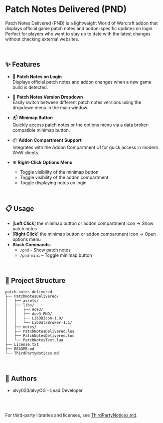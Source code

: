 # Patch Notes Delivered (PND)

Patch Notes Delivered (PND) is a lightweight World of Warcraft addon that displays official game patch notes and addon-specific updates on login. Perfect for players who want to stay up to date with the latest changes without checking external websites.

<br>

## ✨ Features

- 📌 **Patch Notes on Login**  
  Displays official patch notes and addon changes when a new game build is detected.

- 📝 **Patch Notes Version Dropdown**  
  Easily switch between different patch notes versions using the dropdown menu in the main window.

- 📬 **Minimap Button**  
  Quickly access patch notes or the options menu via a data broker-compatible minimap button.

- 📦 **Addon Compartment Support**  
  Integrates with the Addon Compartment UI for quick access in modern WoW clients.

- ⚙️ **Right-Click Options Menu**  
  - Toggle visibility of the minimap button  
  - Toggle visibility of the addon compartment
  - Toggle displaying notes on login

<br>

## 📋 Usage

- [**Left Click**] the minimap button or addon compartment icon -> Show patch notes  
- [**Right Click**] the minimap button or addon compartment icon -> Open options menu  
- **Slash Commands**:
  - `/pnd` – Show patch notes  
  - `/pnd-mini` – Toggle minimap button  

<br>

## 📁 Project Structure
```
patch-notes-delivered
├── PatchNotesDelivered/
│   ├── assets/
│   ├── libs/
│   │   ├── Ace3/
│   │   ├── Ace3-PND/
│   │   ├── LibDBIcon-1.0/
│   │   └── LibDataBroker-1.1/
│   ├── notes/
│   ├── PatchNotesDelivered.lua
│   ├── PatchNotesDelivered.toc
│   └── PatchNotesText.lua
├── License.txt
├── README.md
└── ThirdPartyNotices.md
```

<br>

## 🧑 Authors
- alvy023/alvyOG - Lead Developer

<br>
<br>

For third-party libraries and licenses, see [ThirdPartyNotices.md](./ThirdPartyNotices.md).

